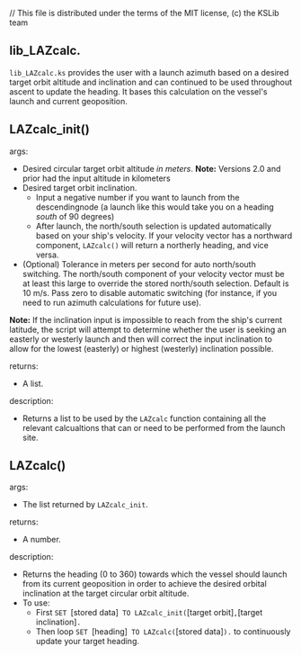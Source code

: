 // This file is distributed under the terms of the MIT license, (c) the KSLib team

## lib_LAZcalc.

``lib_LAZcalc.ks`` provides the user with a launch azimuth based on a desired target orbit altitude and
inclination and can continued to be used throughout ascent to update the heading. It bases this calculation on the vessel's launch and current geoposition.

## LAZcalc_init()

args:
  * Desired circular target orbit altitude *in meters*. **Note:** Versions 2.0 and prior had the input altitude in kilometers
  * Desired target orbit inclination.
    * Input a negative number if you want to launch from the descendingnode (a launch like this would take you on a heading *south* of 90 degrees)
    * After launch, the north/south selection is updated automatically based on your ship's velocity. If your velocity vector has a northward component, `LAZcalc()` will return a northerly heading, and vice versa.
  * (Optional) Tolerance in meters per second for auto north/south switching. The north/south component of your velocity vector must be at least this large to override the stored north/south selection. Default is 10 m/s. Pass zero to disable automatic switching (for instance, if you need to run azimuth calculations for future use).

**Note:** If the inclination input is impossible to reach from the ship's current latitude, the script will attempt to determine whether the user is seeking an easterly or westerly launch and then will correct the input inclination to allow for the lowest (easterly) or highest (westerly) inclination possible.

returns:
  * A list.

description:
  * Returns a list to be used by the `LAZcalc` function containing all the relevant calcualtions that can or need to be performed from the launch site.

## LAZcalc()

args:
  * The list returned by `LAZcalc_init`.

returns:
  * A number.

description:
  * Returns the heading (0 to 360) towards which the vessel should launch from its current geoposition in order to
    achieve the desired orbital inclination at the target circular orbit altitude.
  * To use:
    * First `SET `[stored data]` TO LAZcalc_init(`[target orbit]`,`[target inclination]`.`
    * Then loop `SET `[heading]` TO LAZcalc(`[stored data]`).` to continuously update your target heading.

